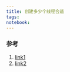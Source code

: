 ```yaml
---
title: 创建多少个线程合适
tags: 
notebook: 
---
```


### 参考

1. [link1](https://www.jianshu.com/p/f30ee2346f9f)
2. [link2](https://static.app.yinxiang.com/embedded-web/profile/#/join?guid=494e5025-d882-4d79-89fe-f2ac63f57de1&channel=copylink&shardId=s1&ownerId=1299968)
